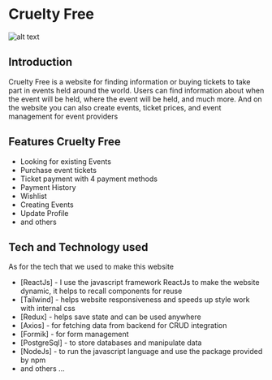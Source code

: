 # Cruelty Free
![alt text](https://res.cloudinary.com/dxs0yxeyr/image/upload/v1689678656/Amat%20Daus/1689678655403.png)
## Introduction
Cruelty Free is a website for finding information or buying tickets to take part in events held around the world. Users can find information about when the event will be held, where the event will be held, and much more. And on the website you can also create events, ticket prices, and event management for event providers

## Features Cruelty Free
- Looking for existing Events
- Purchase event tickets
- Ticket payment with 4 payment methods
- Payment History
- Wishlist
- Creating Events
- Update Profile
- and others

## Tech and Technology used
As for the tech that we used to make this website

- [ReactJs] - I use the javascript framework ReactJs to make the website dynamic, it helps to recall components for reuse
- [Tailwind] - helps website responsiveness and speeds up style work with internal css
- [Redux] - helps save state and can be used anywhere
- [Axios] - for fetching data from backend for CRUD integration
- [Formik] - for form management
- [PostgreSql] - to store databases and manipulate data
- [NodeJs] - to run the javascript language and use the package provided by npm
- and others ...

